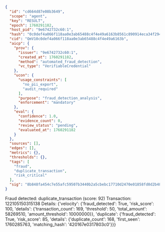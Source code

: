 ```json
{
  "id": "cd664d87e08b3649",
  "scope": "agent",
  "key": "RESULT",
  "epoch": 1760291182,
  "host_pid": "9e6742732c60:1",
  "hash": "0c0def4a066f118aa0e3ab65488c4f4e49a6163b8561c890914eca34f2945935",
  "cid": "QmV10c0def4a066f118aa0e3ab65488c4f4e49a6163b",
  "aicp": {
    "prov": {
      "issuer": "9e6742732c60:1",
      "created_at": 1760291182,
      "method": "automated_fraud_detection",
      "vc_type": "VerifiableCredential"
    },
    "ucon": {
      "usage_constraints": [
        "no_pii_export",
        "audit_required"
      ],
      "purpose": "fraud_detection_analysis",
      "enforcement": "mandatory"
    },
    "eval": {
      "confidence": 1.0,
      "evidence_count": 0,
      "review_status": "pending",
      "evaluated_at": 1760291182
    }
  },
  "sources": [],
  "edges": [],
  "metrics": {},
  "thresholds": {},
  "tags": [
    "fraud",
    "duplicate_transaction",
    "risk_critical"
  ],
  "sig": "8b848fa454c7e55afc59507b3440b2a5cbebc17710d2470e01858fd0d2b4802d"
}
```

Fraud detected: duplicate_transaction (score: 92)
Transaction: 122105150315138
Details: {'velocity': {'fraud_detected': True, 'risk_score': 100, 'details': {'transaction_count': 169, 'threshold': 50, 'total_amount': 58269510, 'amount_threshold': 10000000}}, 'duplicate': {'fraud_detected': True, 'risk_score': 85, 'details': {'duplicate_count': 168, 'first_seen': 1760285763, 'matching_hash': '420167e0317803c0'}}}